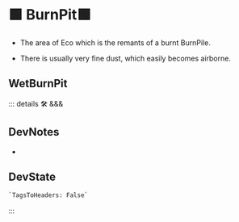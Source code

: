 
# 🟩  <eco>BurnPit</eco>🟩

- The area of Eco which is the remants of a burnt BurnPile.

- There is usually very fine dust, which easily becomes airborne.  

## WetBurnPit

::: details 🛠 <dev>&&&</dev>

## DevNotes

-

## DevState

```py
`TagsToHeaders: False`
```

:::
